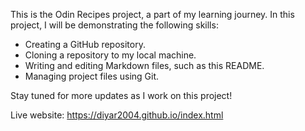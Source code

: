 This is the Odin Recipes project, a part of my learning journey. In this 
project, I will be demonstrating the following skills:

- Creating a GitHub repository.
- Cloning a repository to my local machine.
- Writing and editing Markdown files, such as this README.
- Managing project files using Git.

Stay tuned for more updates as I work on this project!

Live website: https://diyar2004.github.io/index.html
